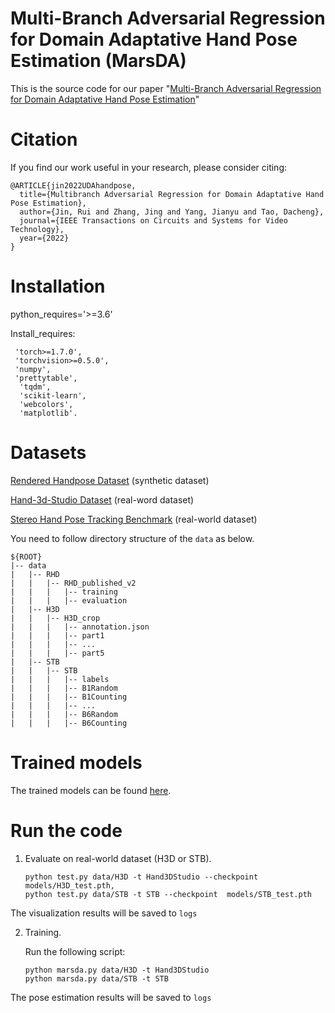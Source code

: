
# Multi-Branch Adversarial Regression for Domain Adaptative Hand Pose Estimation (MarsDA)

This is the source code for our paper "[Multi-Branch Adversarial Regression for Domain Adaptative Hand Pose Estimation](https://ieeexplore.ieee.org/abstract/document/9732951/metrics#metrics)"

# Citation

If you find our work useful in your research, please consider citing:

	@ARTICLE{jin2022UDAhandpose,
	  title={Multibranch Adversarial Regression for Domain Adaptative Hand Pose Estimation}, 
	  author={Jin, Rui and Zhang, Jing and Yang, Jianyu and Tao, Dacheng},
	  journal={IEEE Transactions on Circuits and Systems for Video Technology}, 
	  year={2022}
	}


# Installation

 python_requires='>=3.6'

 Install_requires:

  	 'torch>=1.7.0',
  	 'torchvision>=0.5.0',
  	 'numpy',
  	 'prettytable',
 	  'tqdm',
 	  'scikit-learn',
 	  'webcolors',
 	  'matplotlib'.
	  
# Datasets

 [Rendered Handpose Dataset](https://lmb.informatik.uni-freiburg.de/resources/datasets/RenderedHandposeDataset.en.html) (synthetic dataset)
 
 [Hand-3d-Studio Dataset](https://www.yangangwang.com/papers/ZHAO-H3S-2020-02.html) (real-word dataset)
 
 [Stereo Hand Pose Tracking Benchmark](https://www.dropbox.com/sh/ve1yoar9fwrusz0/AAAfu7Fo4NqUB7Dn9AiN8pCca?dl=0) (real-world dataset) 
 
 
 You need to follow directory structure of the `data` as below.
```
${ROOT}
|-- data
|   |-- RHD
|   |   |-- RHD_published_v2
|   |   |   |-- training
|   |   |   |-- evaluation
|   |-- H3D
|   |   |-- H3D_crop
|   |   |   |-- annotation.json
|   |   |   |-- part1
|   |   |   |-- ...
|   |   |   |-- part5
|   |-- STB
|   |   |-- STB
|   |   |   |-- labels
|   |   |   |-- B1Random
|   |   |   |-- B1Counting
|   |   |   |-- ...
|   |   |   |-- B6Random
|   |   |   |-- B6Counting
```
 
 
 #  Trained models
 
 The trained models can be found [here](https://drive.google.com/drive/folders/1S9NKA2Vvn7XP5D9GB9fwMV9BapV2n-YW?usp=sharing).

 
 
 # Run the code
 
 1. Evaluate on real-world dataset (H3D or STB).
    ```
    python test.py data/H3D -t Hand3DStudio --checkpoint  models/H3D_test.pth,
    python test.py data/STB -t STB --checkpoint  models/STB_test.pth
    ```
   The visualization results will be saved to ``logs``
   
   
 2. Training.
    
    Run the following script:
    ```
    python marsda.py data/H3D -t Hand3DStudio
    python marsda.py data/STB -t STB
    ```
   The pose estimation results will be saved to ``logs``
  
